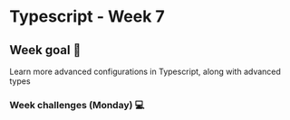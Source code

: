 # Typescript - Week 7

## Week goal 🏁

Learn more advanced configurations in Typescript, along with advanced types

### Week challenges (Monday) 💻

```typescript
